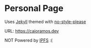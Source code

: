 # Personal Page

Uses [Jekyll](https://jekyllrb.com/) themed with [no-style-please](https://github.com/riggraz/no-style-please)

URL: https://caioramos.dev

NOT Powered by [IPFS](https://ipfs.io/) :(
